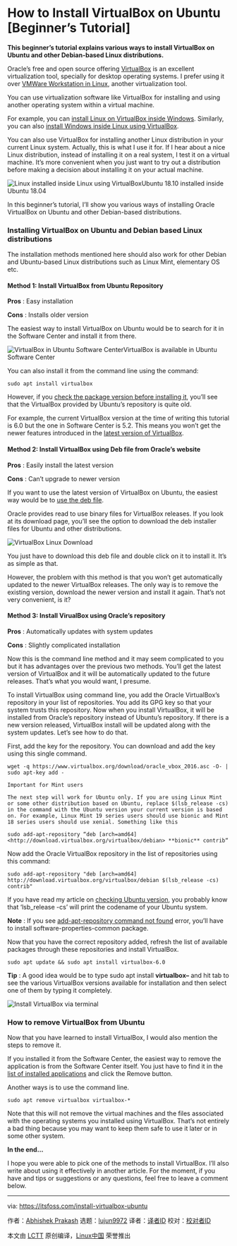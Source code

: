 [#]: collector: (lujun9972)
[#]: translator: (beamrolling)
[#]: reviewer: ( )
[#]: publisher: ( )
[#]: url: ( )
[#]: subject: (How to Install VirtualBox on Ubuntu [Beginner’s Tutorial])
[#]: via: (https://itsfoss.com/install-virtualbox-ubuntu)
[#]: author: (Abhishek Prakash https://itsfoss.com/author/abhishek/)

How to Install VirtualBox on Ubuntu [Beginner’s Tutorial]
======

**This beginner’s tutorial explains various ways to install VirtualBox on Ubuntu and other Debian-based Linux distributions.**

Oracle’s free and open source offering [VirtualBox][1] is an excellent virtualization tool, specially for desktop operating systems. I prefer using it over [VMWare Workstation in Linux][2], another virtualization tool.

You can use virtualization software like VirtualBox for installing and using another operating system within a virtual machine.

For example, you can [install Linux on VirtualBox inside Windows][3]. Similarly, you can also [install Windows inside Linux using VirtualBox][4].

You can also use VirtualBox for installing another Linux distribution in your current Linux system. Actually, this is what I use it for. If I hear about a nice Linux distribution, instead of installing it on a real system, I test it on a virtual machine. It’s more convenient when you just want to try out a distribution before making a decision about installing it on your actual machine.

![Linux installed inside Linux using VirtualBox][5]Ubuntu 18.10 installed inside Ubuntu 18.04

In this beginner’s tutorial, I’ll show you various ways of installing Oracle VirtualBox on Ubuntu and other Debian-based distributions.

### Installing VirtualBox on Ubuntu and Debian based Linux distributions

The installation methods mentioned here should also work for other Debian and Ubuntu-based Linux distributions such as Linux Mint, elementary OS etc.

#### Method 1: Install VirtualBox from Ubuntu Repository

**Pros** : Easy installation

**Cons** : Installs older version

The easiest way to install VirtualBox on Ubuntu would be to search for it in the Software Center and install it from there.

![VirtualBox in Ubuntu Software Center][6]VirtualBox is available in Ubuntu Software Center

You can also install it from the command line using the command:

```
sudo apt install virtualbox
```

However, if you [check the package version before installing it][7], you’ll see that the VirtualBox provided by Ubuntu’s repository is quite old.

For example, the current VirtualBox version at the time of writing this tutorial is 6.0 but the one in Software Center is 5.2. This means you won’t get the newer features introduced in the [latest version of VirtualBox][8].

#### Method 2: Install VirtualBox using Deb file from Oracle’s website

**Pros** : Easily install the latest version

**Cons** : Can’t upgrade to newer version

If you want to use the latest version of VirtualBox on Ubuntu, the easiest way would be to [use the deb file][9].

Oracle provides read to use binary files for VirtualBox releases. If you look at its download page, you’ll see the option to download the deb installer files for Ubuntu and other distributions.

![VirtualBox Linux Download][10]

You just have to download this deb file and double click on it to install it. It’s as simple as that.

However, the problem with this method is that you won’t get automatically updated to the newer VirtualBox releases. The only way is to remove the existing version, download the newer version and install it again. That’s not very convenient, is it?

#### Method 3: Install VirualBox using Oracle’s repository

**Pros** : Automatically updates with system updates

**Cons** : Slightly complicated installation

Now this is the command line method and it may seem complicated to you but it has advantages over the previous two methods. You’ll get the latest version of VirtualBox and it will be automatically updated to the future releases. That’s what you would want, I presume.

To install VirtualBox using command line, you add the Oracle VirtualBox’s repository in your list of repositories. You add its GPG key so that your system trusts this repository. Now when you install VirtualBox, it will be installed from Oracle’s repository instead of Ubuntu’s repository. If there is a new version released, VirtualBox install will be updated along with the system updates. Let’s see how to do that.

First, add the key for the repository. You can download and add the key using this single command.

```
wget -q https://www.virtualbox.org/download/oracle_vbox_2016.asc -O- | sudo apt-key add -
```

```
Important for Mint users

The next step will work for Ubuntu only. If you are using Linux Mint or some other distribution based on Ubuntu, replace $(lsb_release -cs) in the command with the Ubuntu version your current version is based on. For example, Linux Mint 19 series users should use bionic and Mint 18 series users should use xenial. Something like this

sudo add-apt-repository “deb [arch=amd64] <http://download.virtualbox.org/virtualbox/debian> **bionic** contrib“
```

Now add the Oracle VirtualBox repository in the list of repositories using this command:

```
sudo add-apt-repository "deb [arch=amd64] http://download.virtualbox.org/virtualbox/debian $(lsb_release -cs) contrib"
```

If you have read my article on [checking Ubuntu version][11], you probably know that ‘lsb_release -cs’ will print the codename of your Ubuntu system.

**Note** : If you see [add-apt-repository command not found][12] error, you’ll have to install software-properties-common package.

Now that you have the correct repository added, refresh the list of available packages through these repositories and install VirtualBox.

```
sudo apt update && sudo apt install virtualbox-6.0
```

**Tip** : A good idea would be to type sudo apt install **virtualbox–** and hit tab to see the various VirtualBox versions available for installation and then select one of them by typing it completely.

![Install VirtualBox via terminal][13]

### How to remove VirtualBox from Ubuntu

Now that you have learned to install VirtualBox, I would also mention the steps to remove it.

If you installed it from the Software Center, the easiest way to remove the application is from the Software Center itself. You just have to find it in the [list of installed applications][14] and click the Remove button.

Another ways is to use the command line.

```
sudo apt remove virtualbox virtualbox-*
```

Note that this will not remove the virtual machines and the files associated with the operating systems you installed using VirtualBox. That’s not entirely a bad thing because you may want to keep them safe to use it later or in some other system.

**In the end…**

I hope you were able to pick one of the methods to install VirtualBox. I’ll also write about using it effectively in another article. For the moment, if you have and tips or suggestions or any questions, feel free to leave a comment below.


--------------------------------------------------------------------------------

via: https://itsfoss.com/install-virtualbox-ubuntu

作者：[Abhishek Prakash][a]
选题：[lujun9972][b]
译者：[译者ID](https://github.com/译者ID)
校对：[校对者ID](https://github.com/校对者ID)

本文由 [LCTT](https://github.com/LCTT/TranslateProject) 原创编译，[Linux中国](https://linux.cn/) 荣誉推出

[a]: https://itsfoss.com/author/abhishek/
[b]: https://github.com/lujun9972
[1]: https://www.virtualbox.org
[2]: https://itsfoss.com/install-vmware-player-ubuntu-1310/
[3]: https://itsfoss.com/install-linux-in-virtualbox/
[4]: https://itsfoss.com/install-windows-10-virtualbox-linux/
[5]: https://i2.wp.com/itsfoss.com/wp-content/uploads/2019/02/linux-inside-linux-virtualbox.png?resize=800%2C450&ssl=1
[6]: https://i0.wp.com/itsfoss.com/wp-content/uploads/2019/02/virtualbox-ubuntu-software-center.jpg?ssl=1
[7]: https://itsfoss.com/know-program-version-before-install-ubuntu/
[8]: https://itsfoss.com/oracle-virtualbox-release/
[9]: https://itsfoss.com/install-deb-files-ubuntu/
[10]: https://i2.wp.com/itsfoss.com/wp-content/uploads/2019/02/virtualbox-download.jpg?resize=800%2C433&ssl=1
[11]: https://itsfoss.com/how-to-know-ubuntu-unity-version/
[12]: https://itsfoss.com/add-apt-repository-command-not-found/
[13]: https://i0.wp.com/itsfoss.com/wp-content/uploads/2019/02/install-virtualbox-ubuntu-terminal.png?resize=800%2C165&ssl=1
[14]: https://itsfoss.com/list-installed-packages-ubuntu/
